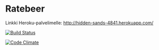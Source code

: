Ratebeer
========

Linkki Heroku-palvelimelle:
http://hidden-sands-4841.herokuapp.com/

[![Build Status](https://travis-ci.org/41407/Ratebeer.png)](https://travis-ci.org/41407/Ratebeer)

[![Code Climate](https://codeclimate.com/github/41407/Ratebeer.png)](https://codeclimate.com/github/41407/Ratebeer)
